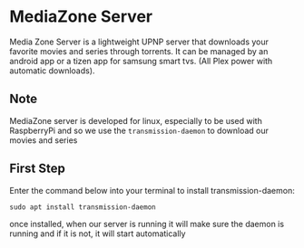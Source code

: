 # MediaZone Server

Media Zone Server is a lightweight UPNP server that downloads your favorite movies and series through torrents. It can be managed by an android app or a tizen app for samsung smart tvs. (All Plex power with automatic downloads).

## Note

MediaZone server is developed for linux, especially to be used with RaspberryPi and so we use the `transmission-daemon` to download our movies and series 

## First Step

Enter the command below into your terminal to install transmission-daemon:

`sudo apt install transmission-daemon`

once installed, when our server is running it will make sure the daemon is running and if it is not, it will start automatically
